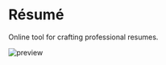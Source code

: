 # Résumé

Online tool for crafting professional resumes.

![preview](https://files.catbox.moe/veupv2.png)
